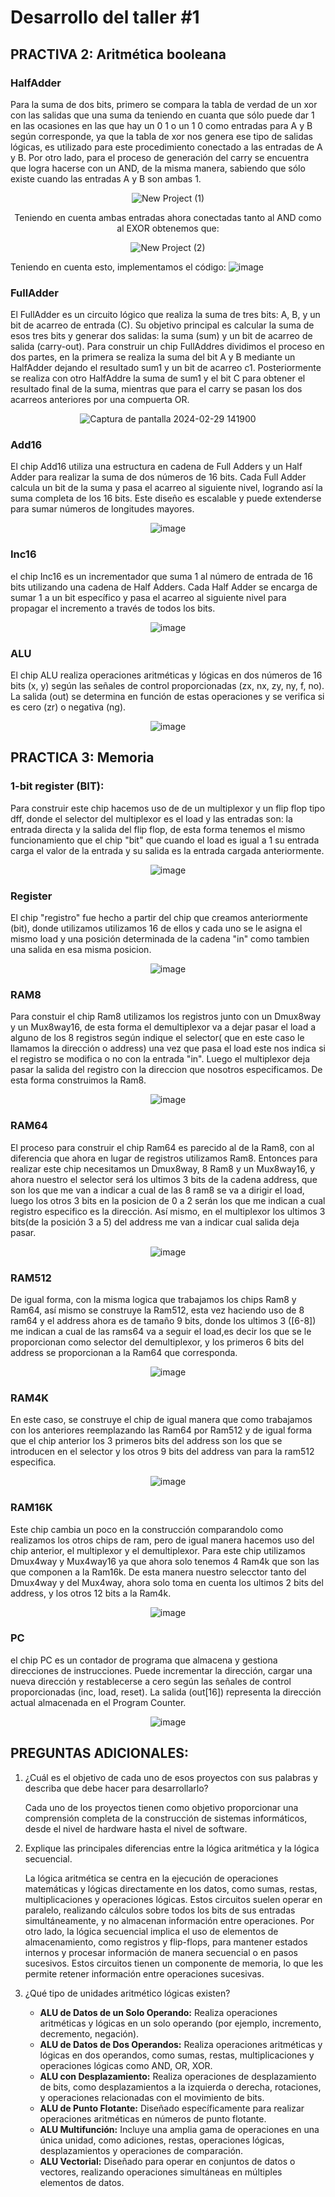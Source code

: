 # Desarrollo del taller #1

## PRACTIVA 2: Aritmética booleana

### HalfAdder

Para la suma de dos bits, primero se compara la tabla de verdad de un xor con las salidas que una suma da teniendo en cuanta que sólo puede dar 1 en las ocasiones en las que hay un 0 1 o un 1 0 como entradas para A y B según corresponde, ya que la tabla de xor nos genera ese tipo de salidas lógicas, es utilizado para este procedimiento conectado a las entradas de A y B.
Por otro lado, para el proceso de generación del carry se encuentra que logra hacerse con un AND, de la misma manera, sabiendo que sólo existe cuando las entradas A y B son ambas 1.
<div align="center">
    
  ![New Project (1)](https://github.com/Fernando2240/Grupo-Megahertz/assets/73613484/ec9ee1e5-cc15-42f0-b21e-610648b72dc8)
 
 Teniendo en cuenta ambas entradas ahora conectadas tanto al AND como al EXOR obtenemos que:
 
  ![New Project (2)](https://github.com/Fernando2240/Grupo-Megahertz/assets/73613484/b593ef58-4570-4e94-b3f1-73d2e7eda680)
</div>

Teniendo en cuenta esto, implementamos el código: 
![image](https://github.com/Fernando2240/Grupo-Megahertz/assets/125404992/79f9ae99-22d8-4815-aad3-2645cd620e69)

### FullAdder

El FullAdder es un circuito lógico que realiza la suma de tres bits: A, B, y un bit de acarreo de entrada (C). Su objetivo principal es calcular la suma de esos tres bits y generar dos salidas: la suma (sum) y un bit de acarreo de salida (carry-out). Para construir un chip FullAddres dividimos el proceso en dos partes, en la primera se realiza la suma del bit A y B mediante un HalfAdder dejando el resultado sum1 y un bit de acarreo c1. Posteriormente se realiza con otro HalfAddre la suma de sum1 y el bit C para obtener el resultado final de la suma, mientras que para el carry se pasan los dos acarreos anteriores por una compuerta OR.
<div align="center">
    
![Captura de pantalla 2024-02-29 141900](https://github.com/Fernando2240/Grupo-Megahertz/assets/92164946/804d3d4e-547a-46a5-b3f3-d820e4115b2e)
    
</div>

### Add16

El chip Add16 utiliza una estructura en cadena de Full Adders y un Half Adder para realizar la suma de dos números de 16 bits. Cada Full Adder calcula un bit de la suma y pasa el acarreo al siguiente nivel, logrando así la suma completa de los 16 bits. Este diseño es escalable y puede extenderse para sumar números de longitudes mayores.

<div align="center">
    
![image](https://github.com/Fernando2240/Grupo-Megahertz/assets/92164946/82498c0c-84b8-49b0-bc52-d4dc5a74b095)

    
</div>

### Inc16

el chip Inc16 es un incrementador que suma 1 al número de entrada de 16 bits utilizando una cadena de Half Adders. Cada Half Adder se encarga de sumar 1 a un bit específico y pasa el acarreo al siguiente nivel para propagar el incremento a través de todos los bits.

<div align="center">
    
![image](https://github.com/Fernando2240/Grupo-Megahertz/assets/92164946/b812ae13-f6d0-4867-b4cf-e52d129c9e0c)

</div>

### ALU
El chip ALU realiza operaciones aritméticas y lógicas en dos números de 16 bits (x, y) según las señales de control proporcionadas (zx, nx, zy, ny, f, no). La salida (out) se determina en función de estas operaciones y se verifica si es cero (zr) o negativa (ng).

<div align="center">
    
![image](https://github.com/Fernando2240/Grupo-Megahertz/assets/92164946/1331e58d-5fb4-4714-9b49-0c967de9df63)

</div>

## PRACTICA 3: Memoria

### **1-bit register (BIT):**

Para construir este chip hacemos uso de de un multiplexor y un flip flop tipo dff, donde el selector del multiplexor es el load y las entradas son: la entrada directa y la salida del flip flop, de esta forma tenemos el mismo funcionamiento que el chip "bit" que cuando el load es igual a 1 su entrada carga el valor de la entrada y su salida es la entrada cargada anteriormente. 

<div align="center">
    
![image](https://github.com/Fernando2240/Grupo-Megahertz/assets/92164946/9547e42f-0abd-40b3-990a-12ceb821d898)

</div>

### Register

El chip "registro" fue hecho a partir del chip que creamos anteriormente (bit), donde utilizamos utilizamos 16 de ellos y cada uno se le asigna el mismo load y una posición determinada de la cadena "in" como tambien una salida en esa misma posicion. 

<div align="center">
    
![image](https://github.com/Fernando2240/Grupo-Megahertz/assets/92164946/246dbdf2-e96d-4c53-8785-bec7c382fa26)

</div>

### RAM8

Para constuir el chip Ram8 utilizamos los registros junto con un Dmux8way y un Mux8way16, de esta forma el demultiplexor va a dejar pasar el load a alguno de los 8 registros según indique el selector( que en este caso le llamamos la dirección o address) una vez que pasa el load este nos indica si el registro se modifica o no con la entrada "in". Luego el multiplexor deja pasar la salida del registro con la direccion que nosotros especificamos. De esta forma construimos la Ram8.

<div align="center">
    
![image](https://github.com/Fernando2240/Grupo-Megahertz/assets/92164946/0eafef54-2a87-46ea-8e87-5d4b94942ffc)

</div>

### RAM64

El proceso para construir el chip Ram64 es parecido al de la Ram8, con al diferencia que ahora en lugar de registros utilizamos Ram8. Entonces para realizar este chip necesitamos un Dmux8way, 8 Ram8 y un Mux8way16, y ahora nuestro el selector será los ultimos 3 bits de la cadena address, que son los que me van a indicar a cual de las 8 ram8 se va a dirigir el load, luego los otros 3 bits en la posicion de 0 a 2 serán los que me indican a cual registro especifico es la dirección. Así mismo, en el multiplexor los ultimos 3 bits(de la posición 3 a 5) del address me van a indicar cual salida deja pasar.

<div align="center">
    
![image](https://github.com/Fernando2240/Grupo-Megahertz/assets/92164946/b96db4f1-6363-4324-90d6-ecb367473ac2)

</div>

### RAM512

De igual forma, con la misma logica que trabajamos los chips Ram8 y Ram64, así mismo se construye la Ram512, esta vez haciendo uso de 8 ram64 y el address ahora es de tamaño 9 bits, donde los ultimos 3 ([6-8]) me indican a cual de las rams64 va a seguir el load,es decir los que se le proporcionan como selector del demultiplexor, y los primeros 6 bits del address se proporcionan a la Ram64 que corresponda.

<div align="center">
    
![image](https://github.com/Fernando2240/Grupo-Megahertz/assets/92164946/a7a5a558-147a-4cb4-b0c6-0fbf7a16239d)

</div>

### RAM4K

En este caso, se construye el chip de igual manera que como trabajamos con los anteriores reemplazando las Ram64 por Ram512 y de igual forma que el chip anterior los 3 primeros bits del address son los que se introducen en el selector y los otros 9 bits del address van para la ram512 especifica.

<div align="center">
    
![image](https://github.com/Fernando2240/Grupo-Megahertz/assets/92164946/6a429f94-0df2-4d83-88c8-630f963c6c4c)

</div>

### RAM16K

Este chip cambia un poco en la construcción comparandolo como realizamos los otros chips de ram, pero de igual manera hacemos uso del chip anterior, el multiplexor y el demultiplexor. Para este chip utilizamos Dmux4way y Mux4way16 ya que ahora solo tenemos 4 Ram4k que son las que componen a la Ram16k. De esta manera nuestro selecctor tanto del Dmux4way y del Mux4way, ahora solo toma en cuenta los ultimos 2 bits del address, y los otros 12 bits a la Ram4k.

<div align="center">
    
![image](https://github.com/Fernando2240/Grupo-Megahertz/assets/92164946/48e4b4a6-ae5e-4d0b-a897-616e40ccb359)

</div>

### PC

el chip PC es un contador de programa que almacena y gestiona direcciones de instrucciones. Puede incrementar la dirección, cargar una nueva dirección y restablecerse a cero según las señales de control proporcionadas (inc, load, reset). La salida (out[16]) representa la dirección actual almacenada en el Program Counter.

<div align="center">
    
![image](https://github.com/Fernando2240/Grupo-Megahertz/assets/92164946/56bd71d7-7c87-4ccc-8707-9d81c4077ae7)

</div>

## PREGUNTAS ADICIONALES:
1. ¿Cuál es el objetivo de cada uno de esos proyectos con sus palabras y describa que debe hacer para desarrollarlo?

   Cada uno de los proyectos tienen como objetivo proporcionar una comprensión completa de la construcción de sistemas informáticos, desde el nivel de hardware hasta el nivel de software. 
2. Explique las principales diferencias entre la lógica aritmética y la lógica secuencial.

    La lógica aritmética se centra en la ejecución de operaciones matemáticas y lógicas directamente en los datos, como sumas, restas, multiplicaciones y operaciones lógicas. Estos circuitos suelen operar en paralelo,       realizando cálculos sobre todos los bits de sus entradas simultáneamente, y no almacenan información entre operaciones. Por otro lado, la lógica secuencial implica el uso de elementos de almacenamiento, como             registros y flip-flops, para mantener estados internos y procesar información de manera secuencial o en pasos sucesivos. Estos circuitos tienen un componente de memoria, lo que les permite retener información entre       operaciones sucesivas.

3. ¿Qué tipo de unidades aritmético lógicas existen?
   - **ALU de Datos de un Solo Operando:** Realiza operaciones aritméticas y lógicas en un solo operando (por ejemplo, incremento, decremento, negación).
   - **ALU de Datos de Dos Operandos:** Realiza operaciones aritméticas y lógicas en dos operandos, como sumas, restas, multiplicaciones y operaciones lógicas como AND, OR, XOR.
   - **ALU con Desplazamiento:** Realiza operaciones de desplazamiento de bits, como desplazamientos a la izquierda o derecha, rotaciones, y operaciones relacionadas con el movimiento de bits.
   - **ALU de Punto Flotante:** Diseñado específicamente para realizar operaciones aritméticas en números de punto flotante.
   - **ALU Multifunción:** Incluye una amplia gama de operaciones en una única unidad, como adiciones, restas, operaciones lógicas, desplazamientos y operaciones de comparación.
   - **ALU Vectorial:** Diseñado para operar en conjuntos de datos o vectores, realizando operaciones simultáneas en múltiples elementos de datos.
